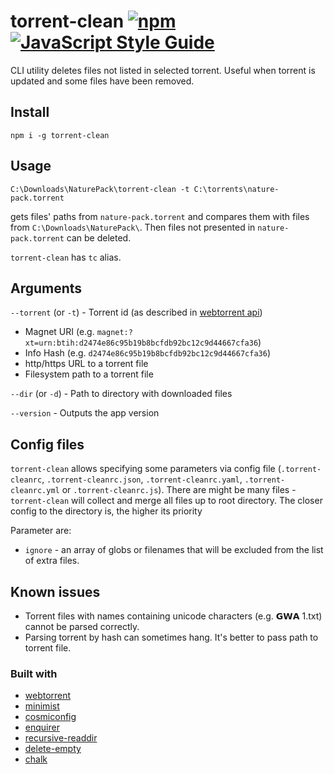 # torrent-clean [![npm][npm-image]][npm-url] [![JavaScript Style Guide][standard-image]][standard-url]

[npm-image]: https://img.shields.io/npm/v/torrent-clean.svg
[npm-url]: https://npmjs.org/package/torrent-clean
[standard-image]: https://img.shields.io/badge/code_style-standard-brightgreen.svg
[standard-url]: https://standardjs.com

CLI utility deletes files not listed in selected torrent. Useful when torrent is updated and some files have been removed.

## Install

```
npm i -g torrent-clean
```

## Usage

```
C:\Downloads\NaturePack\torrent-clean -t C:\torrents\nature-pack.torrent
```
gets files' paths from `nature-pack.torrent` and compares them with files from `C:\Downloads\NaturePack\`. Then files not presented in `nature-pack.torrent` can be deleted.

`torrent-clean` has `tc` alias.

## Arguments

`--torrent` (or `-t`) - Torrent id (as described in [webtorrent api](https://github.com/webtorrent/webtorrent/blob/master/docs/api.md#clientaddtorrentid-opts-function-ontorrent-torrent-))
- Magnet URI (e.g. `magnet:?xt=urn:btih:d2474e86c95b19b8bcfdb92bc12c9d44667cfa36`)
- Info Hash (e.g. `d2474e86c95b19b8bcfdb92bc12c9d44667cfa36`)
- http/https URL to a torrent file
- Filesystem path to a torrent file

`--dir` (or `-d`) - Path to directory with downloaded files

`--version` - Outputs the app version

## Config files

`torrent-clean` allows specifying some parameters via config file (`.torrent-cleanrc`, `.torrent-cleanrc.json`, `.torrent-cleanrc.yaml`, `.torrent-cleanrc.yml` or `.torrent-cleanrc.js`). There are might be many files - `torrent-clean` will collect and merge all files up to root directory. The closer config to the directory is, the higher its priority

Parameter are:
 - `ignore` - an array of globs or filenames that will be excluded from the list of extra files.

## Known issues

- Torrent files with names containing unicode characters (e.g. 𝗚𝗪𝗔 1.txt) cannot be parsed correctly.
- Parsing torrent by hash can sometimes hang. It's better to pass path to torrent file.

### Built with

- [webtorrent](https://github.com/webtorrent/webtorrent)
- [minimist](https://github.com/substack/minimist)
- [cosmiconfig](https://github.com/davidtheclark/cosmiconfig)
- [enquirer](https://github.com/enquirer/enquirer)
- [recursive-readdir](https://github.com/jergason/recursive-readdir)
- [delete-empty](https://github.com/jonschlinkert/delete-empty)
- [chalk](https://github.com/chalk/chalk)
